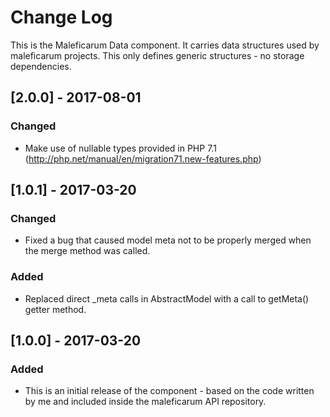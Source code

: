 # Change Log
This is the Maleficarum Data component. It carries data structures used by maleficarum projects. This only defines generic structures - no storage dependencies.

## [2.0.0] - 2017-08-01
### Changed
- Make use of nullable types provided in PHP 7.1 (http://php.net/manual/en/migration71.new-features.php)

## [1.0.1] - 2017-03-20
### Changed
- Fixed a bug that caused model meta not to be properly merged when the merge method was called.

### Added
- Replaced direct _meta calls in AbstractModel with a call to getMeta() getter method.

## [1.0.0] - 2017-03-20
### Added
- This is an initial release of the component - based on the code written by me and included inside the maleficarum API repository.
